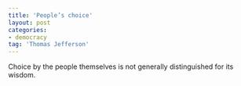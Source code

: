 ```yaml
---
title: 'People’s choice'
layout: post
categories:
- democracy
tag: 'Thomas Jefferson'
---
```


Choice by the people themselves is not generally distinguished for its wisdom.